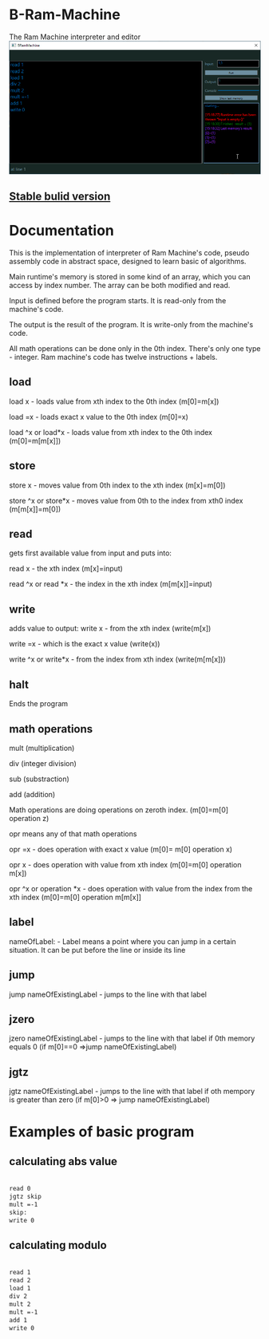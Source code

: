 # B-Ram-Machine
The Ram Machine interpreter and editor
![](https://github.com/Biegus/B-Ram-Machine/blob/master/Images/RamMachineScreen.png)

## [Stable bulid version](https://github.com/Biegus/B-Ram-Machine/releases/tag/0.4.2.1)

# Documentation

This is the implementation of interpreter of Ram Machine's code, pseudo assembly code in abstract space, designed to learn basic of algorithms.

Main runtime's memory is stored in some kind of an array, which you can access by index number. The array can be both modified and read.

Input is defined before the program starts. It is read-only from the machine's code.

The output is the result of the program. It is write-only from the machine's code.

All math operations can be done only in the 0th index.
There's only one type - integer.
Ram machine's code has twelve instructions + labels.


## load
load x - loads value from xth index to the 0th index (m[0]=m[x])

load =x - loads exact x value to the 0th index (m[0]=x)

load ^x or load\*x - loads value from xth index to the 0th index (m[0]=m[m[x]])

## store
store x - moves value from 0th index to the xth index (m[x]=m[0])

store ^x or store\*x - moves value from 0th to the index from xth0 index (m[m[x]]=m[0])

## read
gets first available value from input and puts into:

read x - the xth index (m[x]=input)

read ^x or read \*x - the index in the xth index (m[m[x]]=input)

## write
adds value to output:
write x - from the xth index (write(m[x])

write =x - which is the exact x value (write(x))

write ^x or write\*x - from the index from xth index (write(m[m[x]))

## halt 
Ends the program

## math operations
mult (multiplication)

div (integer division)

sub  (substraction)

add (addition)

Math operations are doing operations on zeroth index. (m[0]=m[0] operation z)

opr means any of that math operations

opr =x - does operation with exact x value (m[0]= m[0] operation x)

opr x - does operation with value from xth index (m[0]=m[0] operation m[x])

opr ^x or operation \*x - does operation with value from the index from the xth index (m[0]=m[0] operation m[m[x]]


## label
nameOfLabel: - Label means a point where you can jump in a certain situation. It can be put before the line or inside its line

## jump
jump nameOfExistingLabel - jumps to the line with that label

## jzero
jzero nameOfExistingLabel - jumps to the line with that label if 0th memory equals 0 (if m[0]==0 =>jump nameOfExistingLabel)

## jgtz
jgtz nameOfExistingLabel - jumps to the line with that label if oth mempory is greater than zero (if m[0]>0 => jump nameOfExistingLabel)


# Examples of basic program

## calculating abs value

```

read 0
jgtz skip
mult =-1
skip:
write 0
```
## calculating modulo
```

read 1
read 2
load 1
div 2
mult 2
mult =-1
add 1
write 0
```





